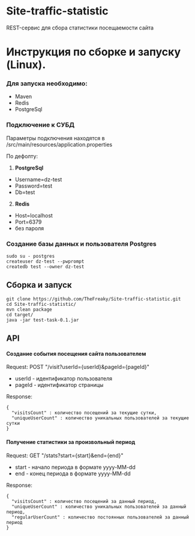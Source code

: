 # Site-traffic-statistic
REST-сервис для сбора статистики посещаемости сайта

# Инструкция по сборке и запуску (Linux).

### Для запуска необходимо:
* Maven
* Redis
* PostgreSql

### Подключение к СУБД
Параметры подключения находятся в /src/main/resources/application.properties

По дефолту:
1. <b>PostgreSql</b> 
- Username=dz-test
- Password=test
- Db=test

2. <b>Redis</b> 
- Host=localhost
- Port=6379
- без пароля

### Создание базы данных и пользователя Postgres 
```
sudo su - postgres
createuser dz-test --pwprompt
createdb test --owner dz-test
```

## Сборка и запуск

```
git clone https://github.com/TheFreaky/Site-traffic-statistic.git
cd Site-traffic-statistic/
mvn clean package
cd target/
java -jar test-task-0.1.jar
```

## API

#### Создание события посещения сайта пользователем

Request: POST "/visit?userId={userId}&pageId={pageId}"

* userId - идентификатор пользователя
* pageId - идентификатор страницы

Response: 
```
{
  "visitsCount" : количество посещений за текущие сутки,
  "uniqueUserCount" : количество уникальных пользователей за текущие сутки
}
```

#### Получение статистики за произвольный период

Request: GET "/stats?start={start}&end={end}"

* start - начало периода в формате yyyy-MM-dd
* end - конец периода в формате yyyy-MM-dd

Response: 
```
{
  "visitsCount" : количество посещений за данный период,
  "uniqueUserCount" : количество уникальных пользователей за данный период,
  "regularUserCount" : количество постоянных пользователей за данный период
}
```
